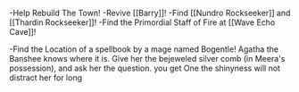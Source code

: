 
-Help Rebuild The Town!
-Revive [[Barry]]!
-Find [[Nundro Rockseeker]] and [[Thardin Rockseeker]]!
-Find the Primordial Staff of Fire at [[Wave Echo Cave]]!

-Find the Location of a spellbook by a mage named Bogentle!
	Agatha the Banshee knows where it is. Give her the bejeweled silver comb (in Meera's possession), and ask her the question. you get One the shinyness will not distract her for long